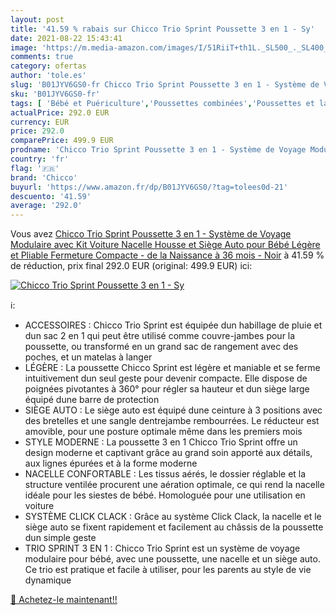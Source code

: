 ```yaml
---
layout: post
title: '41.59 % rabais sur Chicco Trio Sprint Poussette 3 en 1 - Sy'
date: 2021-08-22 15:43:41
image: 'https://m.media-amazon.com/images/I/51RiiT+th1L._SL500_._SL400_.jpg'
comments: true
category: ofertas
author: 'tole.es'
slug: 'B01JYV6GS0-fr Chicco Trio Sprint Poussette 3 en 1 - Système de Voyage...'
sku: 'B01JYV6GS0-fr'
tags: [ 'Bébé et Puériculture','Poussettes combinées','Poussettes et landaus','Poussettes, landaus et accessoires','chicco', ]
actualPrice: 292.0 EUR
currency: EUR
price: 292.0
comparePrice: 499.9 EUR
prodname: 'Chicco Trio Sprint Poussette 3 en 1 - Système de Voyage Modulaire avec Kit Voiture  Nacelle  Housse et Siège Auto pour Bébé  Légère et Pliable  Fermeture Compacte - de la Naissance à 36 mois - Noir'
country: 'fr'
flag: '🇫🇷'
brand: 'Chicco'
buyurl: 'https://www.amazon.fr/dp/B01JYV6GS0/?tag=tolees0d-21'
descuento: '41.59'
average: '292.0'
---
```


Vous avez [Chicco Trio Sprint Poussette 3 en 1 - Système de Voyage Modulaire avec Kit Voiture  Nacelle  Housse et Siège Auto pour Bébé  Légère et Pliable  Fermeture Compacte - de la Naissance à 36 mois - Noir](https://www.amazon.fr/dp/B01JYV6GS0/?tag=tolees0d-21)  à  41.59 % de réduction, prix final  292.0 EUR (original: 499.9 EUR) ici:

[![Chicco Trio Sprint Poussette 3 en 1 - Sy](https://m.media-amazon.com/images/I/51RiiT+th1L._SL500_._SL400_.jpg)](https://www.amazon.fr/dp/B01JYV6GS0/?tag=tolees0d-21)

ℹ️:

- ACCESSOIRES : Chicco Trio Sprint est équipée dun habillage de pluie et dun sac 2 en 1 qui peut être utilisé comme couvre-jambes pour la poussette, ou transformé en un grand sac de rangement avec des poches, et un matelas à langer
- LÉGÈRE : La poussette Chicco Sprint est légère et maniable et se ferme intuitivement dun seul geste pour devenir compacte. Elle dispose de poignées pivotantes à 360° pour régler sa hauteur et dun siège large équipé dune barre de protection
- SIÈGE AUTO : Le siège auto est équipé dune ceinture à 3 positions avec des bretelles et une sangle dentrejambe rembourrées. Le réducteur est amovible, pour une posture optimale même dans les premiers mois
- STYLE MODERNE : La poussette 3 en 1 Chicco Trio Sprint offre un design moderne et captivant grâce au grand soin apporté aux détails, aux lignes épurées et à la forme moderne
- NACELLE CONFORTABLE : Les tissus aérés, le dossier réglable et la structure ventilée procurent une aération optimale, ce qui rend la nacelle idéale pour les siestes de bébé. Homologuée pour une utilisation en voiture
- SYSTÈME CLICK CLACK : Grâce au système Click Clack, la nacelle et le siège auto se fixent rapidement et facilement au châssis de la poussette dun simple geste
- TRIO SPRINT 3 EN 1 : Chicco Trio Sprint est un système de voyage modulaire pour bébé, avec une poussette, une nacelle et un siège auto. Ce trio est pratique et facile à utiliser, pour les parents au style de vie dynamique

[🛒 Achetez-le maintenant!!](https://www.amazon.fr/dp/B01JYV6GS0/?tag=tolees0d-21)
